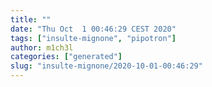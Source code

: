 ```yaml
---
title: ""
date: "Thu Oct  1 00:46:29 CEST 2020"
tags: ["insulte-mignone", "pipotron"]
author: m1ch3l
categories: ["generated"]
slug: "insulte-mignone/2020-10-01-00:46:29"
---
```



